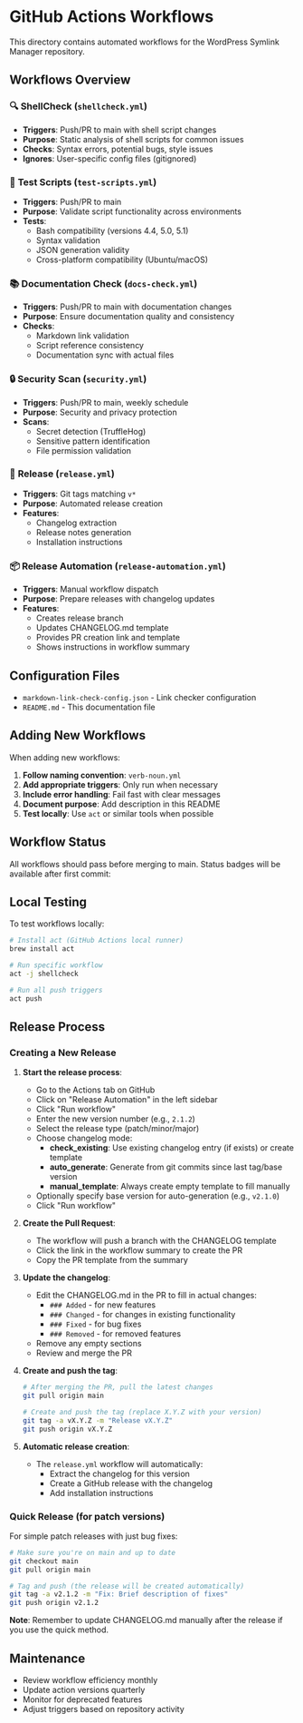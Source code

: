 # GitHub Actions Workflows

This directory contains automated workflows for the WordPress Symlink Manager repository.

## Workflows Overview

### 🔍 **ShellCheck** (`shellcheck.yml`)
- **Triggers**: Push/PR to main with shell script changes
- **Purpose**: Static analysis of shell scripts for common issues
- **Checks**: Syntax errors, potential bugs, style issues
- **Ignores**: User-specific config files (gitignored)

### 🧪 **Test Scripts** (`test-scripts.yml`)
- **Triggers**: Push/PR to main
- **Purpose**: Validate script functionality across environments
- **Tests**:
  - Bash compatibility (versions 4.4, 5.0, 5.1)
  - Syntax validation
  - JSON generation validity
  - Cross-platform compatibility (Ubuntu/macOS)

### 📚 **Documentation Check** (`docs-check.yml`)
- **Triggers**: Push/PR to main with documentation changes
- **Purpose**: Ensure documentation quality and consistency
- **Checks**:
  - Markdown link validation
  - Script reference consistency
  - Documentation sync with actual files

### 🔒 **Security Scan** (`security.yml`)
- **Triggers**: Push/PR to main, weekly schedule
- **Purpose**: Security and privacy protection
- **Scans**:
  - Secret detection (TruffleHog)
  - Sensitive pattern identification
  - File permission validation

### 🚀 **Release** (`release.yml`)
- **Triggers**: Git tags matching `v*`
- **Purpose**: Automated release creation
- **Features**:
  - Changelog extraction
  - Release notes generation
  - Installation instructions

### 📦 **Release Automation** (`release-automation.yml`)
- **Triggers**: Manual workflow dispatch
- **Purpose**: Prepare releases with changelog updates
- **Features**:
  - Creates release branch
  - Updates CHANGELOG.md template
  - Provides PR creation link and template
  - Shows instructions in workflow summary

## Configuration Files

- `markdown-link-check-config.json` - Link checker configuration
- `README.md` - This documentation file

## Adding New Workflows

When adding new workflows:

1. **Follow naming convention**: `verb-noun.yml`
2. **Add appropriate triggers**: Only run when necessary
3. **Include error handling**: Fail fast with clear messages
4. **Document purpose**: Add description in this README
5. **Test locally**: Use `act` or similar tools when possible

## Workflow Status

All workflows should pass before merging to main. Status badges will be available after first commit:

<!-- 
Status badges (uncomment after workflows are committed and run):
- [![ShellCheck](../../actions/workflows/shellcheck.yml/badge.svg)](../../actions/workflows/shellcheck.yml)
- [![Test Scripts](../../actions/workflows/test-scripts.yml/badge.svg)](../../actions/workflows/test-scripts.yml)
- [![Documentation Check](../../actions/workflows/docs-check.yml/badge.svg)](../../actions/workflows/docs-check.yml)
- [![Security Scan](../../actions/workflows/security.yml/badge.svg)](../../actions/workflows/security.yml)
-->

## Local Testing

To test workflows locally:

```bash
# Install act (GitHub Actions local runner)
brew install act

# Run specific workflow
act -j shellcheck

# Run all push triggers
act push
```

## Release Process

### Creating a New Release

1. **Start the release process**:
   - Go to the Actions tab on GitHub
   - Click on "Release Automation" in the left sidebar
   - Click "Run workflow"
   - Enter the new version number (e.g., `2.1.2`)
   - Select the release type (patch/minor/major)
   - Choose changelog mode:
     - **check_existing**: Use existing changelog entry (if exists) or create template
     - **auto_generate**: Generate from git commits since last tag/base version
     - **manual_template**: Always create empty template to fill manually
   - Optionally specify base version for auto-generation (e.g., `v2.1.0`)
   - Click "Run workflow"

2. **Create the Pull Request**:
   - The workflow will push a branch with the CHANGELOG template
   - Click the link in the workflow summary to create the PR
   - Copy the PR template from the summary
   
3. **Update the changelog**:
   - Edit the CHANGELOG.md in the PR to fill in actual changes:
     - `### Added` - for new features
     - `### Changed` - for changes in existing functionality
     - `### Fixed` - for bug fixes
     - `### Removed` - for removed features
   - Remove any empty sections
   - Review and merge the PR

4. **Create and push the tag**:
   ```bash
   # After merging the PR, pull the latest changes
   git pull origin main
   
   # Create and push the tag (replace X.Y.Z with your version)
   git tag -a vX.Y.Z -m "Release vX.Y.Z"
   git push origin vX.Y.Z
   ```

5. **Automatic release creation**:
   - The `release.yml` workflow will automatically:
     - Extract the changelog for this version
     - Create a GitHub release with the changelog
     - Add installation instructions

### Quick Release (for patch versions)

For simple patch releases with just bug fixes:

```bash
# Make sure you're on main and up to date
git checkout main
git pull origin main

# Tag and push (the release will be created automatically)
git tag -a v2.1.2 -m "Fix: Brief description of fixes"
git push origin v2.1.2
```

**Note**: Remember to update CHANGELOG.md manually after the release if you use the quick method.

## Maintenance

- Review workflow efficiency monthly
- Update action versions quarterly
- Monitor for deprecated features
- Adjust triggers based on repository activity